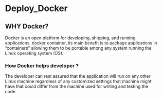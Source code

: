 # Deploy_Docker
 
## WHY Docker? 

Docker is an open platform for developing, shipping, and running applications. docker container, its  main benefit is to package applications in “containers” allowing them to be portable among any system running the Linux operating system (OS).
 
  
### How Docker helps developer ?
  
 The developer can rest assured that the application will run on any other Linux machine regardless of any customized settings that machine might have that could differ from the machine used for writing and testing the code.
 
